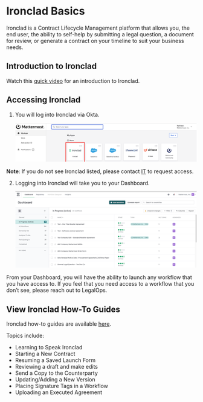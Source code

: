 # Ironclad Basics

Ironclad is a Contract Lifecycle Management platform that allows you, the end user, the ability to self-help by submitting a legal question, a document for review, or generate a contract on your timeline to suit your business needs.

## Introduction to Ironclad

Watch this [quick video](https://drive.google.com/file/d/1nPR4RMtMOAY6c0OjddEjZzJ-r4ZyD5or/view?usp=drive_link) for an introduction to Ironclad.

## Accessing Ironclad

1. You will log into Ironclad via Okta.
  
    ![Access Ironclad through Okta.](/.gitbook/assets/access-ironclad.png "Access Ironclad through Okta")

**Note**: If you do not see Ironclad listed, please contact [IT](https://helpdesk.mattermost.com/support/home) to request access.

2. Logging into Ironclad will take you to your Dashboard.

    ![Example of the Ironclad dashboard](/.gitbook/assets/ironclad-dashboard.png "Example of the Ironclad dashboard")

From your Dashboard, you will have the ability to launch any workflow that you have access to. If you feel that you need access to a workflow that you don’t see, please reach out to LegalOps.

## View Ironclad How-To Guides 

Ironclad how-to guides are available [here](https://drive.google.com/drive/folders/11ijHMxB6sgSawxIaafVeNaNLz0EYs9xp?usp=drive_link). 

Topics include:

- Learning to Speak Ironclad
- Starting a New Contract
- Resuming a Saved Launch Form
- Reviewing a draft and make edits
- Send a Copy to the Counterparty
- Updating/Adding a New Version
- Placing Signature Tags in a Workflow
- Uploading an Executed Agreement